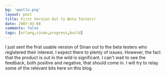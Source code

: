 ```yaml
---
bg: 'apollo.png'
layout: post
title: First Version Out to Beta Testers!
date: 2007-03-08
comments: false
tags: [erlang,sinan,progress,build]
---
```


I just sent the first usable version of Sinan out to the beta testers
who registered their interest. I expect there to plenty of
issues. However, the fact that the product is out in the wild is
significant. I can't wait to see the feedback, both positive and
negative, that should come in. I will try to relay some of the
relevant bits here on this blog.
